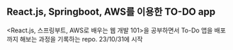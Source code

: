 ## React.js, Springboot, AWS를 이용한 TO-DO app
<React.js, 스프링부트, AWS로 배우는 웹 개발 101>을 공부하면서 To-Do 앱을 배포까지 해보는 과정을 기록하는 repo.
23/10/31에 시작

